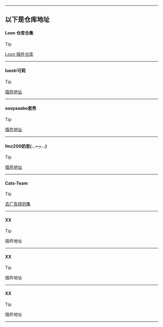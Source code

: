 ------
> 

以下是仓库地址
------
#### Loon 仓库合集
> [!TIP]
> [Loon 插件仓库](https://loon-plugin.vercel.app/)
------
#### luestr可莉
> [!TIP]
> [插件地址](https://github.com/luestr/ProxyResource/blob/main/README.md#%E6%8F%92%E4%BB%B6%E5%88%97%E8%A1%A8)
------
#### sooyaaabo恩秀
> [!TIP]
> [插件地址](https://github.com/sooyaaabo/Loon?tab=readme-ov-file#%E6%8F%92%E4%BB%B6%E5%88%97%E8%A1%A8)
------
#### fmz200奶思(⸝⸝•‧̫•⸝⸝)
> [!TIP]
> [插件地址](https://github.com/fmz200/wool_scripts?tab=readme-ov-file#2%EF%B8%8F%E2%83%A3-loon%E9%85%8D%E7%BD%AE)
------
#### Cats-Team
> [!TIP]
> [去广告规则集](https://github.com/Cats-Team/AdRules)
------
#### XX
> [!TIP]
> 插件地址
------
#### XX
> [!TIP]
> 插件地址
------
#### XX
> [!TIP]
> 插件地址
------
